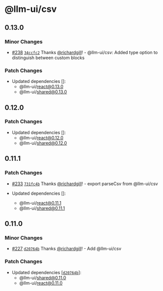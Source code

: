 # @llm-ui/csv

## 0.13.0

### Minor Changes

- [#238](https://github.com/llm-ui-kit/llm-ui/pull/238) [`34ccfc2`](https://github.com/llm-ui-kit/llm-ui/commit/34ccfc21ff1eb6a91fe8fbabf7d88423d1d8bc8c) Thanks [@richardgill](https://github.com/richardgill)! - @llm-ui/csv: Added type option to distinguish between custom blocks

### Patch Changes

- Updated dependencies []:
  - @llm-ui/react@0.13.0
  - @llm-ui/shared@0.13.0

## 0.12.0

### Patch Changes

- Updated dependencies []:
  - @llm-ui/react@0.12.0
  - @llm-ui/shared@0.12.0

## 0.11.1

### Patch Changes

- [#233](https://github.com/llm-ui-kit/llm-ui/pull/233) [`731fc4b`](https://github.com/llm-ui-kit/llm-ui/commit/731fc4bef363e3c12ebaa28c50d6d25ab7dcd2d8) Thanks [@richardgill](https://github.com/richardgill)! - export parseCsv from @llm-ui/csv

- Updated dependencies []:
  - @llm-ui/react@0.11.1
  - @llm-ui/shared@0.11.1

## 0.11.0

### Minor Changes

- [#227](https://github.com/llm-ui-kit/llm-ui/pull/227) [`d20764b`](https://github.com/llm-ui-kit/llm-ui/commit/d20764b8d91bed62e4ee67e98011627cfe8d3f0e) Thanks [@richardgill](https://github.com/richardgill)! - Add @llm-ui/csv

### Patch Changes

- Updated dependencies [[`d20764b`](https://github.com/llm-ui-kit/llm-ui/commit/d20764b8d91bed62e4ee67e98011627cfe8d3f0e)]:
  - @llm-ui/shared@0.11.0
  - @llm-ui/react@0.11.0
